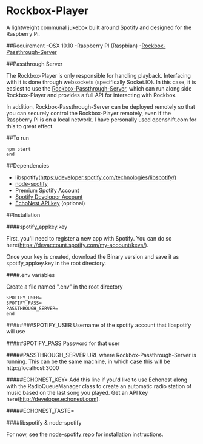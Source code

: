 # Rockbox-Player

A lightweight communal jukebox built around Spotify and designed for the Raspberry Pi.

##Requirement
-OSX 10.10
-Raspberry PI (Raspbian)
-[Rockbox-Passthrough-Server](https://github.com/jonreiling/Rockbox-Passthrough-Server)

##Passthrough Server

The Rockbox-Player is only responsible for handling playback. Interfacing with it is done through websockets (specifically Socket.IO). In this case, it is easiest to use the [Rockbox-Passthrough-Server](https://github.com/jonreiling/Rockbox-Passthrough-Server), which can run along side Rockbox-Player and provides a full API for interacting with Rockbox.

In addition, Rockbox-Passthrough-Server can be deployed remotely so that you can securely control the Rockbox-Player remotely, even if the Raspberry Pi is on a local network. I have personally used openshift.com for this to great effect.

##To run

```
npm start
end
```


##Dependencies

- libspotify(https://developer.spotify.com/technologies/libspotify/)
- [node-spotify](http://www.node-spotify.com)
- Premium Spotify Account
- [Spotify Developer Account](https://developer.spotify.com)
- [EchoNest API key](http://developer.echonest.com) (optional)

##Installation

####spotify_appkey.key

First, you'll need to register a new app with Spotify. You can do so here(https://devaccount.spotify.com/my-account/keys/).

Once your key is created, download the Binary version and save it as spotify_appkey.key in the root directory.

####.env variables

Create a file named ".env" in the root directory

```
SPOTIFY_USER=
SPOTIFY_PASS=
PASSTHROUGH_SERVER=
end
```

########SPOTIFY_USER 
Username of the spotify account that libspotify will use

#####SPOTIFY_PASS
Password for that user

#####PASSTHROUGH_SERVER
URL where Rockbox-Passthrough-Server is running. This can be the same machine, in which case this will be http://localhost:3000

#####ECHONEST_KEY=
Add this line if you'd like to use Echonest along with the RadioQueueManager class to create an automatic radio station of music based on the last song you played. Get an API key here(http://developer.echonest.com).

#####ECHONEST_TASTE=

####libspotify & node-spotify

For now, see the [node-spotify repo](https://github.com/FrontierPsychiatrist/node-spotify) for installation instructions.

